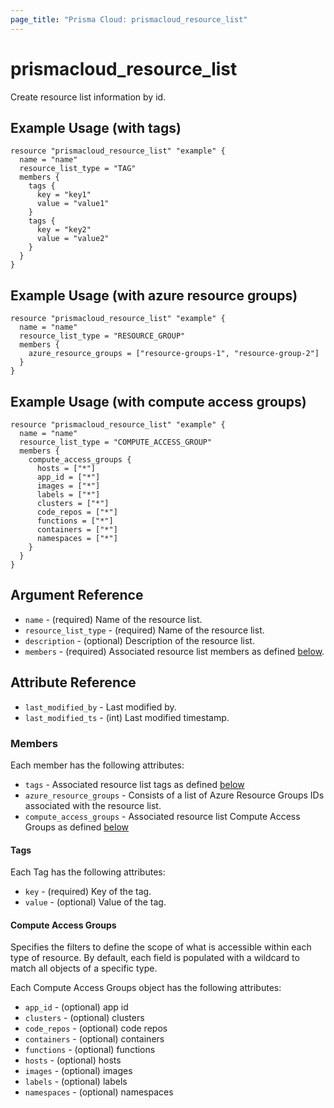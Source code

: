 ```yaml
---
page_title: "Prisma Cloud: prismacloud_resource_list"
---
```


# prismacloud_resource_list

Create resource list information by id.

## Example Usage (with tags)

```hcl
resource "prismacloud_resource_list" "example" {
  name = "name"
  resource_list_type = "TAG"
  members {
    tags {
      key = "key1"
      value = "value1"
    }
    tags {
      key = "key2"
      value = "value2"
    }
  }
}
```

## Example Usage (with azure resource groups)

```hcl
resource "prismacloud_resource_list" "example" {
  name = "name"
  resource_list_type = "RESOURCE_GROUP"
  members {
    azure_resource_groups = ["resource-groups-1", "resource-group-2"]
  }
}
```

## Example Usage (with compute access groups)

```hcl
resource "prismacloud_resource_list" "example" {
  name = "name"
  resource_list_type = "COMPUTE_ACCESS_GROUP"
  members {
    compute_access_groups {
      hosts = ["*"]
      app_id = ["*"]
      images = ["*"]
      labels = ["*"]
      clusters = ["*"]
      code_repos = ["*"]
      functions = ["*"]
      containers = ["*"]
      namespaces = ["*"]
    }
  }
}
```

## Argument Reference

* `name` - (required) Name of the resource list.
* `resource_list_type` - (required) Name of the resource list.
* `description` - (optional) Description of the resource list.
* `members` - (required) Associated resource list members as defined [below](#members).

## Attribute Reference

* `last_modified_by` - Last modified by.
* `last_modified_ts` - (int) Last modified timestamp.

### Members

Each member has the following attributes:

* `tags` - Associated resource list tags as defined [below](#tags)
* `azure_resource_groups` - Consists of a list of Azure Resource Groups IDs associated with the resource list.
* `compute_access_groups` - Associated resource list Compute Access Groups as defined [below](#compute-access-groups)

#### Tags

Each Tag has the following attributes:

* `key` - (required) Key of the tag.
* `value` - (optional) Value of the tag.

#### Compute Access Groups

Specifies the filters to define the scope of what is accessible within each type of resource. By default, each field is populated with a wildcard to match all objects of a specific type.

Each Compute Access Groups object has the following attributes:

* `app_id` - (optional) app id
* `clusters` - (optional) clusters
* `code_repos` - (optional) code repos
* `containers` - (optional) containers
* `functions` - (optional) functions
* `hosts` - (optional) hosts
* `images` - (optional) images
* `labels` - (optional) labels
* `namespaces` - (optional) namespaces
